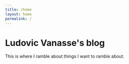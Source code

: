 ```yaml
---
title: /home
layout: home
permalink: /
---
```


# Ludovic Vanasse's blog

This is where I ramble about things I want to ramble about.
